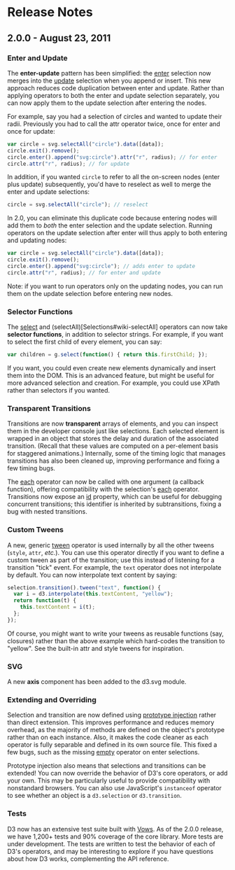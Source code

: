 # Release Notes

## 2.0.0 - August 23, 2011

### Enter and Update

The **enter-update** pattern has been simplified: the [enter](Selections#wiki-enter) selection now merges into the [update](Selections#wiki-data) selection when you append or insert. This new approach reduces code duplication between enter and update. Rather than applying operators to both the enter and update selection separately, you can now apply them to the update selection after entering the nodes.

For example, say you had a selection of circles and wanted to update their radii. Previously you had to call the attr operator twice, once for enter and once for update:

```javascript
var circle = svg.selectAll("circle").data([data]);
circle.exit().remove();
circle.enter().append("svg:circle").attr("r", radius); // for enter
circle.attr("r", radius); // for update
```

In addition, if you wanted `circle` to refer to all the on-screen nodes (enter plus update) subsequently, you'd have to reselect as well to merge the enter and update selections:

```javascript
circle = svg.selectAll("circle"); // reselect
```

In 2.0, you can eliminate this duplicate code because entering nodes will add them to *both* the enter selection and the update selection. Running operators on the update selection after enter will thus apply to both entering and updating nodes:

```javascript
var circle = svg.selectAll("circle").data([data]);
circle.exit().remove();
circle.enter().append("svg:circle"); // adds enter to update
circle.attr("r", radius); // for enter and update
```

Note: if you want to run operators only on the updating nodes, you can run them on the update selection before entering new nodes.

### Selector Functions

The [select](Selections#wiki-select) and (selectAll)[Selections#wiki-selectAll] operators can now take **selector functions**, in addition to selector strings. For example, if you want to select the first child of every element, you can say:

```javascript
var children = g.select(function() { return this.firstChild; });
```

If you want, you could even create new elements dynamically and insert them into the DOM. This is an advanced feature, but might be useful for more advanced selection and creation. For example, you could use XPath rather than selectors if you wanted.

### Transparent Transitions

Transitions are now **transparent** arrays of elements, and you can inspect them in the developer console just like selections. Each selected element is wrapped in an object that stores the delay and duration of the associated transition. (Recall that these values are computed on a per-element basis for staggered animations.) Internally, some of the timing logic that manages transitions has also been cleaned up, improving performance and fixing a few timing bugs.

The [each](Transitions#wiki-each) operator can now be called with one argument (a callback function), offering compatibility with the selection's [each](Selections#wiki-each) operator. Transitions now expose an [id](Transitions#wiki-id) property, which can be useful for debugging concurrent transitions; this identifier is inherited by subtransitions, fixing a bug with nested transitions.

### Custom Tweens

A new, generic [tween](Transitions#wiki-tween) operator is used internally by all the other tweens (`style`, `attr`, *etc.*). You can use this operator directly if you want to define a custom tween as part of the transition; use this instead of listening for a transition "tick" event. For example, the `text` operator does not interpolate by default. You can now interpolate text content by saying:

```javascript
selection.transition().tween("text", function() {
  var i = d3.interpolate(this.textContent, "yellow");
  return function(t) {
    this.textContent = i(t);
  };
});
```

Of course, you might want to write your tweens as reusable functions (say, closures) rather than the above example which hard-codes the transition to "yellow". See the built-in attr and style tweens for inspiration.

### SVG

A new **axis** component has been added to the d3.svg module.

### Extending and Overriding

Selection and transition are now defined using [prototype injection](http://perfectionkills.com/how-ecmascript-5-still-does-not-allow-to-subclass-an-array/) rather than direct extension. This improves performance and reduces memory overhead, as the majority of methods are defined on the object's prototype rather than on each instance. Also, it makes the code cleaner as each operator is fully separable and defined in its own source file. This fixed a few bugs, such as the missing [empty](Selections#wiki-empty) operator on enter selections.

Prototype injection also means that selections and transitions can be extended! You can now override the behavior of D3's core operators, or add your own. This may be particularly useful to provide compatibility with nonstandard browsers. You can also use JavaScript's `instanceof` operator to see whether an object is a `d3.selection` or `d3.transition`.

### Tests

D3 now has an extensive test suite built with [Vows](http://vowsjs.org). As of the 2.0.0 release, we have 1,200+ tests and 90% coverage of the core library. More tests are under development. The tests are written to test the behavior of each of D3's operators, and may be interesting to explore if you have questions about how D3 works, complementing the API reference.

